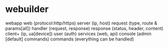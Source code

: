 # webuilder

webapp
  web (protocol:http/https)
    server (ip, host)
      request (type, route & params[all])
        handler (request, response)
      response (status, header, content)
    client+ (ip, ua[device])
      user (auth)
      services (web, api)
  console (admin [default] commands)
    commands (everything can be handled)
    
